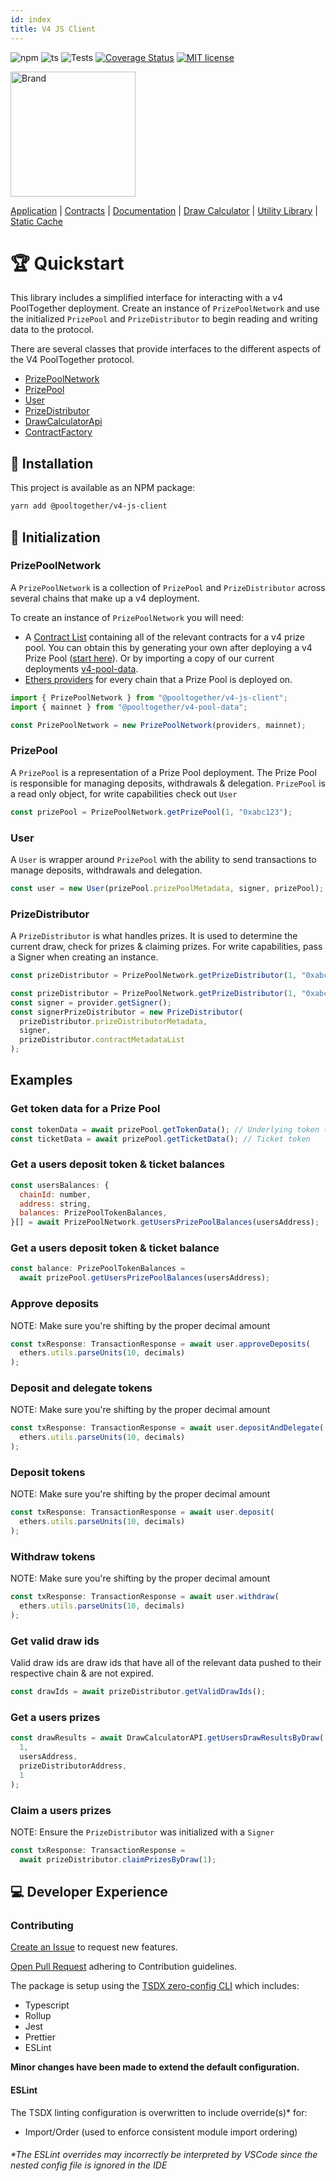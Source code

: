 ```yaml
---
id: index
title: V4 JS Client
---
```


![npm](https://img.shields.io/npm/v/@pooltogether/v4-js-client)
![ts](https://badgen.net/badge/-/TypeScript?icon=typescript&label&labelColor=blue&color=555555)
![Tests](https://github.com/pooltogether/v4-js-client/actions/workflows/main.yml/badge.svg)
[![Coverage Status](https://coveralls.io/repos/github/pooltogether/v4-js-client/badge.svg?branch=main)](https://coveralls.io/github/pooltogether/v4-js-client?branch=main)
[![MIT license](https://img.shields.io/npm/l/@pooltogether/v4-js-client)](https://img.shields.io/npm/l/@pooltogether/v4-js-client)

<img src="https://github.com/pooltogether/pooltogether--brand-assets/blob/977e03604c49c63314450b5d432fe57d34747c66/logo/pooltogether-logo--purple-gradient.png?raw=true" alt="Brand" width="200"/>

[Application](https://app.pooltogether.com/) | [Contracts](https://github.com/pooltogether/v4-core) | [Documentation](https://v4.docs.pooltogether.com/) | [Draw Calculator](https://github.com/pooltogether/draw-calculator-cli) | [Utility Library](https://github.com/pooltogether/v4-utils-js) | [Static Cache](https://github.com/pooltogether/v4-draw-results)

# 🏆 Quickstart

This library includes a simplified interface for interacting with a v4 PoolTogether deployment. Create an instance of `PrizePoolNetwork` and use the initialized `PrizePool` and `PrizeDistributor` to begin reading and writing data to the protocol.

There are several classes that provide interfaces to the different aspects of the V4 PoolTogether protocol.

- [PrizePoolNetwork](./classes/PrizePoolNetwork)
- [PrizePool](./classes/PrizePool)
- [User](./classes/User)
- [PrizeDistributor](./classes/PrizeDistributor)
- [DrawCalculatorApi](./classes/DrawCalculatorApi)
- [ContractFactory](./classes/ContractFactory)

## 💾 Installation

This project is available as an NPM package:

```bash
yarn add @pooltogether/v4-js-client
```

## 🌱 Initialization

### PrizePoolNetwork

A `PrizePoolNetwork` is a collection of `PrizePool` and `PrizeDistributor` across several chains that make up a v4 deployment.

To create an instance of `PrizePoolNetwork` you will need:

- A [Contract List](https://github.com/pooltogether/contract-list-schema) containing all of the relevant contracts for a v4 prize pool. You can obtain this by generating your own after deploying a v4 Prize Pool ([start here](https://github.com/pooltogether/v4-core)). Or by importing a copy of our current deployments [v4-pool-data](https://www.npmjs.com/package/@pooltogether/v4-pool-data).
- [Ethers providers](https://docs.ethers.io/v5/api/providers/) for every chain that a Prize Pool is deployed on.

```js
import { PrizePoolNetwork } from "@pooltogether/v4-js-client";
import { mainnet } from "@pooltogether/v4-pool-data";

const PrizePoolNetwork = new PrizePoolNetwork(providers, mainnet);
```

### PrizePool

A `PrizePool` is a representation of a Prize Pool deployment. The Prize Pool is responsible for managing deposits, withdrawals & delegation. `PrizePool` is a read only object, for write capabilities check out `User`

```js
const prizePool = PrizePoolNetwork.getPrizePool(1, "0xabc123");
```

### User

A `User` is wrapper around `PrizePool` with the ability to send transactions to manage deposits, withdrawals and delegation.

```js
const user = new User(prizePool.prizePoolMetadata, signer, prizePool);
```

### PrizeDistributor

A `PrizeDistributor` is what handles prizes. It is used to determine the current draw, check for prizes & claiming prizes. For write capabilities, pass a Signer when creating an instance.

```js
const prizeDistributor = PrizePoolNetwork.getPrizeDistributor(1, "0xabc123");
```

```js
const prizeDistributor = PrizePoolNetwork.getPrizeDistributor(1, "0xabc123");
const signer = provider.getSigner();
const signerPrizeDistributor = new PrizeDistributor(
  prizeDistributor.prizeDistributorMetadata,
  signer,
  prizeDistributor.contractMetadataList
);
```

## Examples

### Get token data for a Prize Pool

```js
const tokenData = await prizePool.getTokenData(); // Underlying token (ex. USDC)
const ticketData = await prizePool.getTicketData(); // Ticket token
```

### Get a users deposit token & ticket balances

```js
const usersBalances: {
  chainId: number,
  address: string,
  balances: PrizePoolTokenBalances,
}[] = await PrizePoolNetwork.getUsersPrizePoolBalances(usersAddress);
```

### Get a users deposit token & ticket balance

```js
const balance: PrizePoolTokenBalances =
  await prizePool.getUsersPrizePoolBalances(usersAddress);
```

### Approve deposits

NOTE: Make sure you're shifting by the proper decimal amount

```js
const txResponse: TransactionResponse = await user.approveDeposits(
  ethers.utils.parseUnits(10, decimals)
);
```

### Deposit and delegate tokens

NOTE: Make sure you're shifting by the proper decimal amount

```js
const txResponse: TransactionResponse = await user.depositAndDelegate(
  ethers.utils.parseUnits(10, decimals)
);
```

### Deposit tokens

NOTE: Make sure you're shifting by the proper decimal amount

```js
const txResponse: TransactionResponse = await user.deposit(
  ethers.utils.parseUnits(10, decimals)
);
```

### Withdraw tokens

NOTE: Make sure you're shifting by the proper decimal amount

```js
const txResponse: TransactionResponse = await user.withdraw(
  ethers.utils.parseUnits(10, decimals)
);
```

### Get valid draw ids

Valid draw ids are draw ids that have all of the relevant data pushed to their respective chain & are not expired.

```js
const drawIds = await prizeDistributor.getValidDrawIds();
```

### Get a users prizes

```js
const drawResults = await DrawCalculatorAPI.getUsersDrawResultsByDraw(
  1,
  usersAddress,
  prizeDistributorAddress,
  1
);
```

### Claim a users prizes

NOTE: Ensure the `PrizeDistributor` was initialized with a `Signer`

```js
const txResponse: TransactionResponse =
  await prizeDistributor.claimPrizesByDraw(1);
```

## 💻 Developer Experience

### Contributing

[Create an Issue](https://github.com/pooltogether/v4-utils-js/issues) to request new features.

[Open Pull Request](#) adhering to Contribution guidelines.

The package is setup using the [TSDX zero-config CLI](https://tsdx.io/) which includes:

- Typescript
- Rollup
- Jest
- Prettier
- ESLint

**Minor changes have been made to extend the default configuration.**

#### ESLint

The TSDX linting configuration is overwritten to include override(s)\* for:

- Import/Order (used to enforce consistent module import ordering)

###### \*The ESLint overrides may incorrectly be interpreted by VSCode since the nested config file is ignored in the IDE
